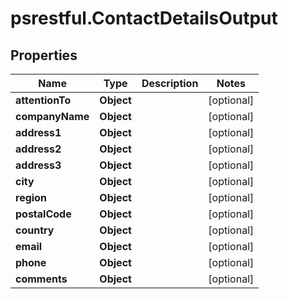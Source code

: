 # psrestful.ContactDetailsOutput

## Properties
Name | Type | Description | Notes
------------ | ------------- | ------------- | -------------
**attentionTo** | **Object** |  | [optional] 
**companyName** | **Object** |  | [optional] 
**address1** | **Object** |  | [optional] 
**address2** | **Object** |  | [optional] 
**address3** | **Object** |  | [optional] 
**city** | **Object** |  | [optional] 
**region** | **Object** |  | [optional] 
**postalCode** | **Object** |  | [optional] 
**country** | **Object** |  | [optional] 
**email** | **Object** |  | [optional] 
**phone** | **Object** |  | [optional] 
**comments** | **Object** |  | [optional] 
